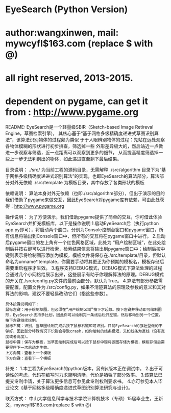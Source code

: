 # EyeSearch (Python Version)
# author:wangxinwen, mail: mywcyfl$163.com (replace $ with @)
# all right reserved, 2013-2015.
#
# dependent on pygame, can get it from : http://www.pygame.org

README:
	EyeSearch是一个轻量级SBIR（Sketch-based Image Retireval Engine，草图检索引擎)，
	其核心基于“基于网格多级精确度递进式草图识别算法”，该算法识别物体的过程颇为类似
	于于人眼辨别物体的过程：先站在远处观察各物体模糊的形状进行初步排查，筛选掉一些
	外形差异极大的，然后站近一点做进一步观察与筛选，近一点距离可以观察到更多的细节，
	从而提高精度筛选掉一些上一步无法判别出的物体，如此递进直至剩下最后结果。

目录说明：
	./src/			为当前工程的源码目录，无需解释
	./src/algorithm 目录下为“基于网格多级精确度递进式识别算法”的实现，也即EyeSearch的算法部分，算法部分对外无依赖
	./src/template	为模板目录，其中存放了各类形状的模板

依赖说明：
	算法本身对外无依赖（也即./src/algorithm部分），但出于演示的目的我们借助了pygame来做交互，因此EyeSearch对pygame库有依赖，可由此处获得：http://www.pygame.org

操作说明：
	为了方便演示，我们借助pygame提供了简单的交互，你可借此体验EyeSearch并扩充模板库，以下是操作说明
	1.启动EyeSearch后（执行python app.py即可），将启动两个窗口，分别为Console控制台窗口和pygame窗口，所有信息将输出到Console窗口中，但所有的交互将在pygame窗口中进行。
	2.启动后pygame窗口的左上角有一个红色网格区域，此处为 “用户绘制区域”，在此处绘制后并按右键可以进行检索，检索结果信息将输出到pygame窗口中；绘制后按中键则表示将绘制图形添加为模板，模板文件将保存在./src/template/目录，但默认命名为unname*.template，你需要手动将其更正为你预期的模板名，模板存储后需要重启程序才生效。
	3.程序支持DEBUG模式，DEBUG模式下算法处理的过程会通过几个小网格给展示出来，这些展示有助于你理解算法的原理。DEBUG模式的开关在./src/config.py文件的最前面部分，默认为True。
	4.算法有部分参数需要配置，配置文件为./src/config.py，如果不清楚算法的原理及参数的意义和其对算法的影响，建议不要轻易改动它们（指这些参数）。

	具体按键说明如下：
	鼠标左键：用于绘制草图，但必须在“用户绘制区域”按下才起效。按下左键并移动即可绘制图形，EyeSearch支持多比划，因此你可以绘制完一条线后松开左键，然后移动到另一个位置，按下左键继续绘制。
	鼠标右键：识别，当草图绘制完成后按下鼠标右键即可识别。目前EyeSearch的强壮型做的不够好，因此部分特殊情况下识别会导致crash，如你绘制的线条极短，又如线条为直线（没有宽度或者高度）。
	鼠标中键：保存为模板，当草图绘制完成后可以按下鼠标中键将该图存储为模板，模板存储后需要程序下一次启动才生效。
	上方向键：查看上一个模板
	下方向键：查看下一个模板

补充：
	1.本工程为EyeSearch的python版本，另有js版本正在调试中。
	2.出于可读性的考虑，代码在编写时力求简明清晰，代价是牺牲了部分效率。
	3.该算法已提交专利申请，关于算法更多信息可参见此专利权利要求书。
	4.亦可参见本人毕业论文《基于网格多级精确度递进式草图识别算法研究与设计》。

联系方式：
	中山大学信息科学与技术学院计算机技术（专硕）15届毕业生，王新文，mywcyfl$163.com(replace $ with @)
